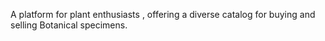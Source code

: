 A platform for plant enthusiasts , offering a diverse catalog for buying and selling Botanical specimens.
